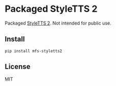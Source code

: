 # Packaged StyleTTS 2

Packaged [StyleTTS 2](https://github.com/yl4579/StyleTTS2). Not intended for public use.

## Install

```
pip install mfs-styletts2
```

## License

MIT
